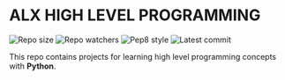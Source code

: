 # ALX HIGH LEVEL PROGRAMMING

![Repo size](https://img.shields.io/github/repo-size/Ronnie5562/alx-higher_level_programming)
![Repo watchers](https://img.shields.io/github/watchers/Ronnie5562/alx-higher_level_programming.svg)
![Pep8 style](https://img.shields.io/badge/PEP8-style%20guide-purple?style=round-square)
![Latest commit](https://img.shields.io/github/last-commit/Ronnie5562/alx-higher_level_programming/main?style=round-square)

This repo contains projects for learning high level programming concepts with __Python__.
